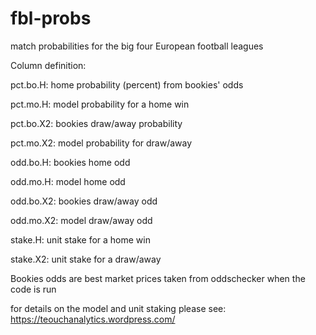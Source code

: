 # fbl-probs
match probabilities for the big four European football leagues

Column definition:

pct.bo.H: home probability (percent) from bookies' odds

pct.mo.H: model probability for a home win

pct.bo.X2: bookies draw/away probability

pct.mo.X2: model probability for draw/away

odd.bo.H: bookies home odd

odd.mo.H: model home odd

odd.bo.X2: bookies draw/away odd

odd.mo.X2: model draw/away odd

stake.H: unit stake for a home win

stake.X2: unit stake for a draw/away

Bookies odds are best market prices taken from oddschecker when the code is run

for details on the model and unit staking please see: https://teouchanalytics.wordpress.com/
